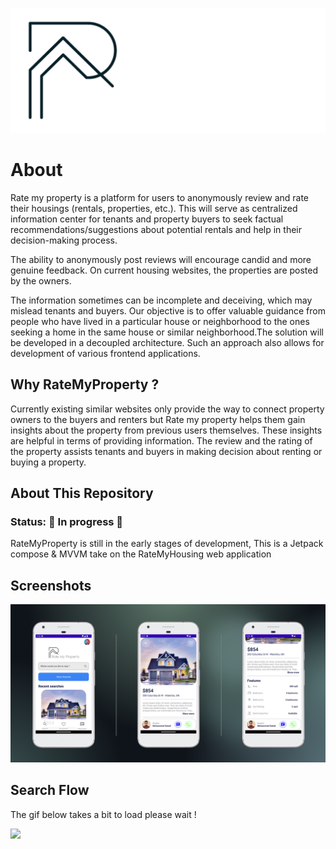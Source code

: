 ![RMP Logo](screenshots/rate_my_property_logo_02.png)
# About 

Rate my property is a platform for users to anonymously review and rate their housings (rentals, properties, etc.). This will serve as centralized information center for tenants and property buyers to seek factual recommendations/suggestions about potential rentals and help in their decision-making process.

The ability to anonymously post reviews will encourage candid and more genuine feedback. On current housing websites, the properties are posted by the owners.

The information sometimes can be incomplete and deceiving, which may mislead tenants and buyers. Our objective is to offer valuable guidance from people who have lived in a particular house or neighborhood to the ones seeking a home in the same house or similar neighborhood.The solution will be developed in a decoupled architecture. Such an approach also allows for development of various frontend applications.

## Why RateMyProperty ?

Currently existing similar websites only provide the way to connect property owners to the buyers and renters but Rate my property helps them gain insights about the property from previous users themselves. These insights are helpful in terms of providing information. The review and the rating of the property assists tenants and buyers in making decision about renting or buying a property.

## About This Repository

### Status: 🚧 In progress 🚧

RateMyProperty is still in the early stages of development, This is a Jetpack compose & MVVM take on the RateMyHousing web application

## Screenshots

![RMP Android](screenshots/RMP_SC.png)

## Search Flow 
<p> The gif below takes a bit to load please wait !</p>

<img src="screenshots/SearchPageFlow.gif" width="350">


